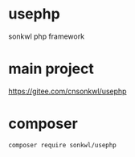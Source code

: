 # usephp
sonkwl php framework

# main project
https://gitee.com/cnsonkwl/usephp

# composer
```bash
composer require sonkwl/usephp
```
